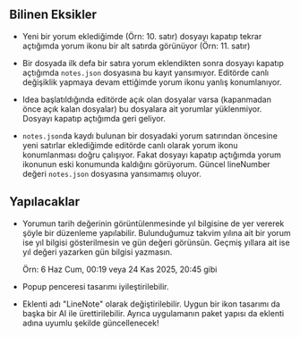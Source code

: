 ## Bilinen Eksikler

- Yeni bir yorum eklediğimde (Örn: 10. satır) dosyayı kapatıp tekrar açtığımda yorum ikonu bir alt satırda görünüyor (Örn: 11. satır)

- Bir dosyada ilk defa bir satıra yorum eklendikten sonra dosyayı kapatıp açtığımda `notes.json` dosyasına bu kayıt yansımıyor.
Editörde canlı değişiklik yapmaya devam ettiğimde yorum ikonu yanlış konumlanıyor.

- Idea başlatıldığında editörde açık olan dosyalar varsa (kapanmadan önce açık kalan dosyalar) bu dosyalara ait yorumlar yüklenmiyor.
Dosyayı kapatıp açtığımda geri geliyor.

- `notes.json`da kaydı bulunan bir dosyadaki yorum satırından öncesine yeni satırlar eklediğimde editörde canlı olarak yorum ikonu konumlanması doğru çalışıyor.
Fakat dosyayı kapatıp açtığımda yorum ikonunun eski konumunda kaldığını görüyorum. Güncel lineNumber değeri `notes.json` dosyasına yansımamış oluyor.


## Yapılacaklar

- Yorumun tarih değerinin görüntülenmesinde yıl bilgisine de yer vererek şöyle bir düzenleme yapılabilir.
Bulunduğumuz takvim yılına ait bir yorum ise yıl bilgisi gösterilmesin ve gün değeri görünsün. Geçmiş yıllara ait ise yıl değeri yazarken gün bilgisi yazmasın.
  
  Örn: 6 Haz Cum, 00:19 veya 24 Kas 2025, 20:45 gibi

- Popup penceresi tasarımı iyileştirilebilir.

- Eklenti adı "LineNote" olarak değiştirilebilir. Uygun bir ikon tasarımı da başka bir AI ile ürettirilebilir.
Ayrıca uygulamanın paket yapısı da eklenti adına uyumlu şekilde güncellenecek!